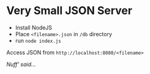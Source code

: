 # Very Small JSON Server

- Install NodeJS
- Place `<filename>.json` in `/db` directory
- run `node index.js`

Access JSON from `http://localhost:8080/<filename>`

*Nuff' said...*